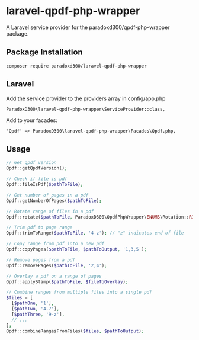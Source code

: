 # laravel-qpdf-php-wrapper
A Laravel service provider for the paradoxd300/qpdf-php-wrapper package.

## Package Installation
```
composer require paradoxd300/laravel-qpdf-php-wrapper
```

## Laravel
Add the service provider to the providers array in config/app.php
```
ParadoxD300\laravel-qpdf-php-wrapper\ServiceProvider::class,
```
Add to your facades:
```
'Qpdf' => ParadoxD300\laravel-qpdf-php-wrapper\Facades\Qpdf.php,
```

## Usage
```php
// Get qpdf version
Qpdf::getQpdfVersion();

// Check if file is pdf
Qpdf::fileIsPdf($pathToFile);

// Get number of pages in a pdf
Qpdf::getNumberOfPages($pathToFile);

// Rotate range of files in a pdf
Qpdf::rotate($pathToFile, ParadoxD300\QpdfPhpWrapper\ENUMS\Rotation::RIGHT, '2-4');

// Trim pdf to page range
Qpdf::trimToRange($pathToFile, '4-z'); // "z" indicates end of file

// Copy range from pdf into a new pdf
Qpdf::copyPages($pathToFile, $pathToOutput, '1,3,5');

// Remove pages from a pdf
Qpdf::removePages($pathToFile, '2,4');

// Overlay a pdf on a range of pages
Qpdf::applyStamp($pathToFile, $fileToOverlay);

// Combine ranges from multiple files into a single pdf
$files = [
  [$pathOne, '1'],
  [$pathTwo, '4-7'],
  [$pathThree, '9-z'],
  // ...
];
Qpdf::combineRangesFromFiles($files, $pathToOutput);
```

